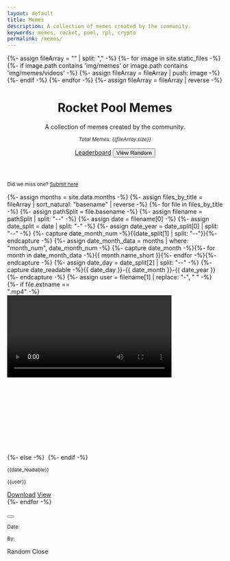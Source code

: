 ```yaml
---
layout: default
title: Memes
description: A collection of memes created by the community.
keywords: memes, rocket, pool, rpl, crypto
permalink: /memes/
---
```



{%- assign fileArray = "" | split: "," -%}
{%- for image in site.static_files -%}
  {%- if image.path contains 'img/memes' or image.path contains 'img/memes/videos' -%}
    {%- assign fileArray = fileArray | push: image -%}
  {%- endif -%}
{%- endfor -%}
{%- assign fileArray = fileArray | reverse -%}
<script type="text/javascript">
  const fileArray = {{fileArray | jsonify}};
</script>


<!-- Header -->
<header class="container py-4 mt-5">
  <div class="text-center">
    <h1 class="display-6 fw-bold mb-3">Rocket Pool Memes</h1>
    <p class="col-md-10 col-lg-8 mx-auto lead">
      A collection of memes created by the community.
    </p>
    <p>
      <small><em>Total Memes: {{fileArray.size}}</em></small>
    </p>
    <a href="/meme-leaderboard" class="btn btn-outline-dark btn-lg px-4 m-1">Leaderboard</a>
    <button class="btn btn-outline-dark btn-lg px-4 m-1" onclick="showRandom()">View Random</button>
  </div>
</header>


<!-- Content -->
<section class="container py-4">
  <p class="text-center">
    <small>Did we miss one? <a href="{{site.general_form}}">Submit here</a></small>
  </p>
  <div class="row row-cols-auto justify-content-center">
    {%- assign months = site.data.months -%}
    {%- assign files_by_title = fileArray | sort_natural: "basename" | reverse -%}
    {%- for file in files_by_title -%}
        {%- assign pathSplit = file.basename -%}
        {%- assign filename = pathSplit | split: "--" -%}
        {%- assign date = filename[0] -%}
        {%- assign date_split = date | split: "-" -%}
        {%- assign date_year = date_split[0] | split: "--" -%}
        {%- capture date_month_num -%}{{date_split[1] | split: "--"}}{%- endcapture -%}
        {%- assign date_month_data = months | where: "month_num", date_month_num -%}
        {%- capture date_month -%}{%- for month in date_month_data -%}{{ month.name_short }}{%- endfor -%}{%- endcapture -%}
        {%- assign date_day = date_split[2] | split: "--" -%}
        {%- capture date_readable -%}{{ date_day }}-{{ date_month }}-{{ date_year }}{%- endcapture -%}
        {%- assign user = filename[1] | replace: "-", " "  -%}
        <div class="col d-flex align-items-stretch">
          <div class="card mb-3" style="width: 12rem;">
            {%- if file.extname == ".mp4" -%}
              <video class="lazyload" style="height: 12rem; object-fit: contain; background: #000;" controls>
                <source src="{{file.path}}" type="video/mp4">
              </video>
            {%- else -%}
              <img data-src="{{file.path}}" class="card-img-top mx-auto d-block lazyload" 
                style="height: 12rem; object-fit: contain; cursor: pointer; background: #000;" 
                data-bs-toggle="modal" 
                data-bs-target="#detailsModal" 
                data-bs-link="{{file.path}}" 
                data-bs-date="{{date}}" 
                data-bs-user="{{user}}">
            {%- endif -%}
            <div class="card-body d-flex align-items-start flex-column">
              <p class="card-subtitle lh-1 mt-1 text-muted"><small>{{date_readable}}</small></p>
              <p class="card-subtitle lh-1 mt-2 text-muted mb-auto text-break"><small>{{user}}</small></p>
              <div>
                <a href="{{file.path}}" class="btn btn-sm btn-outline-dark mt-3" download>Download</a>
                <a href="{{file}}" class="btn btn-sm btn-outline-dark mt-3" 
                  data-bs-toggle="modal" 
                  data-bs-target="#detailsModal" 
                  data-bs-link="{{file.path}}" 
                  data-bs-date="{{date}}" 
                  data-bs-user="{{user}}">
                  View
                </a>
              </div>
            </div>
          </div>
        </div>
    {%- endfor -%}
  </div>
</section>


<!-- Modal -->
<div class="modal fade" id="detailsModal" tabindex="-1" aria-labelledby="exampleModalLabel" aria-hidden="true">
  <div class="modal-dialog">
    <div id="modalContent" class="modal-content placeholder-glow">
      <div class="modal-header">
        <h5 id="modalTitle" class="modal-title"></h5>
        <button type="button" class="btn-close" data-bs-dismiss="modal" aria-label="Close"></button>
      </div>
      <div class="modal-body">
        <form>
          <div class="mb-3">
            <img id="modalImg" src="" class="card-img-top mx-auto" style="max-width: auto; object-fit: contain; display: none">
            <video id="modalVid" style="height: 12rem; object-fit: contain; display: none" controls>
              <source id="modalVidSrc" src="" type="video/mp4">
            </video>
          </div>
          <div class="mb-3">
            <p id="modalDateWrapper" class="card-subtitle lh-1 text-muted"><small>Date: </small><small id="modalDate"></small></p>
          </div>
          <div class="mb-3">
            <p id="modalUserWrapper" class="card-subtitle lh-1 text-muted"><small>By: </small><small id="modalUser"></small></p>            
          </div>
        </form>
      </div>
      <div class="modal-footer">
        <span id="modalRandom">
          <a class="btn btn-dark" onclick="showRandom()">Random</a>
        </span>
        <a class="btn btn-outline-dark" data-bs-dismiss="modal">Close</a>
      </div>
    </div>
  </div>
</div>